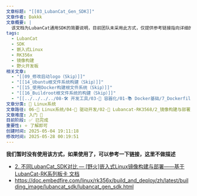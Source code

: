 ```yaml
---
文章标题: "[[03_LubanCat_Gen_SDK]]"
文章作者: Dakkk
文章概要: |
  该文档为LubanCat通用SDK的简要说明，目前团队未采用此方式，仅提供参考链接指向详细的SDK对比和构建部署文档
tags:
  - LubanCat
  - SDK
  - 嵌入式Linux
  - RK356x
  - 镜像构建
  - 野火开发板
相关文章:
  - "[[09_修改启动logo（Skip）]]"
  - "[[14_Ubuntu根文件系统构建（Skip）]]"
  - "[[15_使用Docker构建根文件系统（Skip）]]"
  - "[[16_Buildroot根文件系统的构建（Skip）]]"
  - "[[../../../../08-🛠️ 开发工具/03-🐋 容器化/01-📚 Docker基础/7_Dockerfile/1_Dockerfile是什么]]"
文章分类: 🐧 Linux系统
文章路径: 06-🐧 Linux系统/04-🔌 驱动开发/02-💾 Lubancat-RK3568/2_镜像构建与部署/03_LubanCat_Gen_SDK.md
文章难度: 入门 🌱
目前阶段: ✅ 已完成
重要性: ⭐ 了解即可
创建时间: 2025-05-04 19:11:18
修改时间: 2025-05-28 00:19:51
---
```



**我们暂时没有使用该方式，如果使用了，可以参考一下链接，这里不做描述**
- [2. 不同LubanCat_SDK对比 — [野火]嵌入式Linux镜像构建与部署——基于LubanCat-RK系列板卡 文档](https://doc.embedfire.com/linux/rk356x/build_and_deploy/zh/latest/building_image/lubancat_sdk/lubancat_sdk_compare.html)
- https://doc.embedfire.com/linux/rk356x/build_and_deploy/zh/latest/building_image/lubancat_sdk/lubancat_gen_sdk.html